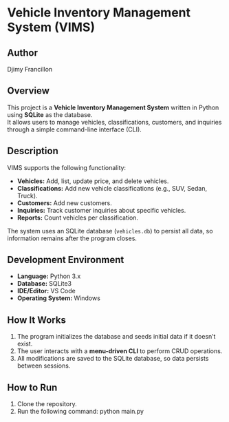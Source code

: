 

   # Vehicle Inventory Management System (VIMS)

## Author
Djimy Francillon

## Overview
This project is a **Vehicle Inventory Management System** written in Python using **SQLite** as the database.  
It allows users to manage vehicles, classifications, customers, and inquiries through a simple command-line interface (CLI).  

## Description
VIMS supports the following functionality:  
- **Vehicles:** Add, list, update price, and delete vehicles.  
- **Classifications:** Add new vehicle classifications (e.g., SUV, Sedan, Truck).  
- **Customers:** Add new customers.  
- **Inquiries:** Track customer inquiries about specific vehicles.  
- **Reports:** Count vehicles per classification.  

The system uses an SQLite database (`vehicles.db`) to persist all data, so information remains after the program closes.  

## Development Environment
- **Language:** Python 3.x  
- **Database:** SQLite3  
- **IDE/Editor:** VS Code  
- **Operating System:** Windows

## How It Works
1. The program initializes the database and seeds initial data if it doesn’t exist.  
2. The user interacts with a **menu-driven CLI** to perform CRUD operations.  
3. All modifications are saved to the SQLite database, so data persists between sessions.  

## How to Run
1. Clone the repository.
2. Run the following command:
   python main.py
